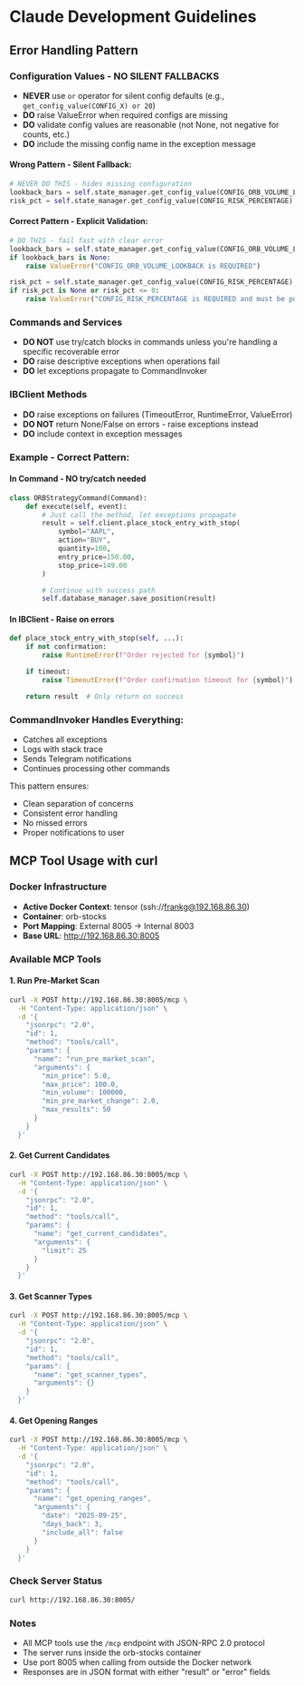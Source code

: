 # Claude Development Guidelines

## Error Handling Pattern

### Configuration Values - NO SILENT FALLBACKS
- **NEVER** use `or` operator for silent config defaults (e.g., `get_config_value(CONFIG_X) or 20`)
- **DO** raise ValueError when required configs are missing
- **DO** validate config values are reasonable (not None, not negative for counts, etc.)
- **DO** include the missing config name in the exception message

#### Wrong Pattern - Silent Fallback:
```python
# NEVER DO THIS - hides missing configuration
lookback_bars = self.state_manager.get_config_value(CONFIG_ORB_VOLUME_LOOKBACK) or 20
risk_pct = self.state_manager.get_config_value(CONFIG_RISK_PERCENTAGE) or 1.0
```

#### Correct Pattern - Explicit Validation:
```python
# DO THIS - fail fast with clear error
lookback_bars = self.state_manager.get_config_value(CONFIG_ORB_VOLUME_LOOKBACK)
if lookback_bars is None:
    raise ValueError("CONFIG_ORB_VOLUME_LOOKBACK is REQUIRED")

risk_pct = self.state_manager.get_config_value(CONFIG_RISK_PERCENTAGE)
if risk_pct is None or risk_pct <= 0:
    raise ValueError("CONFIG_RISK_PERCENTAGE is REQUIRED and must be positive")
```

### Commands and Services
- **DO NOT** use try/catch blocks in commands unless you're handling a specific recoverable error
- **DO** raise descriptive exceptions when operations fail
- **DO** let exceptions propagate to CommandInvoker

### IBClient Methods
- **DO** raise exceptions on failures (TimeoutError, RuntimeError, ValueError)
- **DO NOT** return None/False on errors - raise exceptions instead
- **DO** include context in exception messages

### Example - Correct Pattern:

#### In Command - NO try/catch needed
```python
class ORBStrategyCommand(Command):
    def execute(self, event):
        # Just call the method, let exceptions propagate
        result = self.client.place_stock_entry_with_stop(
            symbol="AAPL",
            action="BUY",
            quantity=100,
            entry_price=150.00,
            stop_price=149.00
        )

        # Continue with success path
        self.database_manager.save_position(result)
```

#### In IBClient - Raise on errors
```python
def place_stock_entry_with_stop(self, ...):
    if not confirmation:
        raise RuntimeError(f"Order rejected for {symbol}")

    if timeout:
        raise TimeoutError(f"Order confirmation timeout for {symbol}")

    return result  # Only return on success
```

### CommandInvoker Handles Everything:
- Catches all exceptions
- Logs with stack trace
- Sends Telegram notifications
- Continues processing other commands

This pattern ensures:
- Clean separation of concerns
- Consistent error handling
- No missed errors
- Proper notifications to user

## MCP Tool Usage with curl

### Docker Infrastructure
- **Active Docker Context**: tensor (ssh://frankg@192.168.86.30)
- **Container**: orb-stocks
- **Port Mapping**: External 8005 → Internal 8003
- **Base URL**: http://192.168.86.30:8005

### Available MCP Tools

#### 1. Run Pre-Market Scan
```bash
curl -X POST http://192.168.86.30:8005/mcp \
  -H "Content-Type: application/json" \
  -d '{
    "jsonrpc": "2.0",
    "id": 1,
    "method": "tools/call",
    "params": {
      "name": "run_pre_market_scan",
      "arguments": {
        "min_price": 5.0,
        "max_price": 100.0,
        "min_volume": 100000,
        "min_pre_market_change": 2.0,
        "max_results": 50
      }
    }
  }'
```

#### 2. Get Current Candidates
```bash
curl -X POST http://192.168.86.30:8005/mcp \
  -H "Content-Type: application/json" \
  -d '{
    "jsonrpc": "2.0",
    "id": 1,
    "method": "tools/call",
    "params": {
      "name": "get_current_candidates",
      "arguments": {
        "limit": 25
      }
    }
  }'
```

#### 3. Get Scanner Types
```bash
curl -X POST http://192.168.86.30:8005/mcp \
  -H "Content-Type: application/json" \
  -d '{
    "jsonrpc": "2.0",
    "id": 1,
    "method": "tools/call",
    "params": {
      "name": "get_scanner_types",
      "arguments": {}
    }
  }'
```

#### 4. Get Opening Ranges
```bash
curl -X POST http://192.168.86.30:8005/mcp \
  -H "Content-Type: application/json" \
  -d '{
    "jsonrpc": "2.0",
    "id": 1,
    "method": "tools/call",
    "params": {
      "name": "get_opening_ranges",
      "arguments": {
        "date": "2025-09-25",
        "days_back": 3,
        "include_all": false
      }
    }
  }'
```

### Check Server Status
```bash
curl http://192.168.86.30:8005/
```

### Notes
- All MCP tools use the `/mcp` endpoint with JSON-RPC 2.0 protocol
- The server runs inside the orb-stocks container
- Use port 8005 when calling from outside the Docker network
- Responses are in JSON format with either "result" or "error" fields